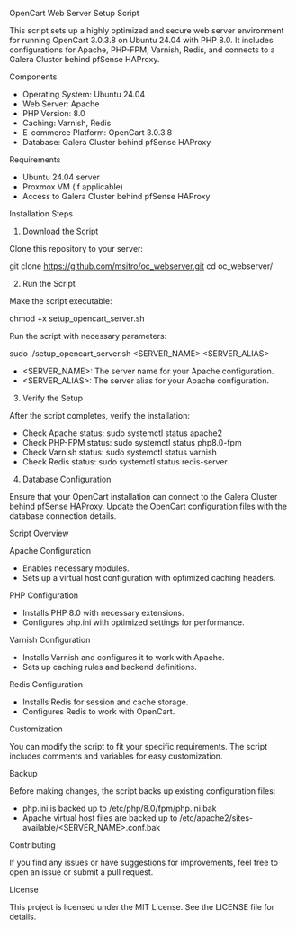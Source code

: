 OpenCart Web Server Setup Script

This script sets up a highly optimized and secure web server environment for running OpenCart 3.0.3.8 on Ubuntu 24.04 with PHP 8.0. It includes configurations for Apache, PHP-FPM, Varnish, Redis, and connects to a Galera Cluster behind pfSense HAProxy.

Components

- Operating System: Ubuntu 24.04
- Web Server: Apache
- PHP Version: 8.0
- Caching: Varnish, Redis
- E-commerce Platform: OpenCart 3.0.3.8
- Database: Galera Cluster behind pfSense HAProxy

Requirements

- Ubuntu 24.04 server
- Proxmox VM (if applicable)
- Access to Galera Cluster behind pfSense HAProxy

Installation Steps

1. Download the Script

Clone this repository to your server:

git clone https://github.com/msitro/oc_webserver.git
cd oc_webserver/

2. Run the Script

Make the script executable:

chmod +x setup_opencart_server.sh

Run the script with necessary parameters:

sudo ./setup_opencart_server.sh <SERVER_NAME> <SERVER_ALIAS>

- <SERVER_NAME>: The server name for your Apache configuration.
- <SERVER_ALIAS>: The server alias for your Apache configuration.

3. Verify the Setup

After the script completes, verify the installation:

- Check Apache status: sudo systemctl status apache2
- Check PHP-FPM status: sudo systemctl status php8.0-fpm
- Check Varnish status: sudo systemctl status varnish
- Check Redis status: sudo systemctl status redis-server

4. Database Configuration

Ensure that your OpenCart installation can connect to the Galera Cluster behind pfSense HAProxy. Update the OpenCart configuration files with the database connection details.

Script Overview

Apache Configuration

- Enables necessary modules.
- Sets up a virtual host configuration with optimized caching headers.

PHP Configuration

- Installs PHP 8.0 with necessary extensions.
- Configures php.ini with optimized settings for performance.

Varnish Configuration

- Installs Varnish and configures it to work with Apache.
- Sets up caching rules and backend definitions.

Redis Configuration

- Installs Redis for session and cache storage.
- Configures Redis to work with OpenCart.

Customization

You can modify the script to fit your specific requirements. The script includes comments and variables for easy customization.

Backup

Before making changes, the script backs up existing configuration files:

- php.ini is backed up to /etc/php/8.0/fpm/php.ini.bak
- Apache virtual host files are backed up to /etc/apache2/sites-available/<SERVER_NAME>.conf.bak

Contributing

If you find any issues or have suggestions for improvements, feel free to open an issue or submit a pull request.

License

This project is licensed under the MIT License. See the LICENSE file for details.
